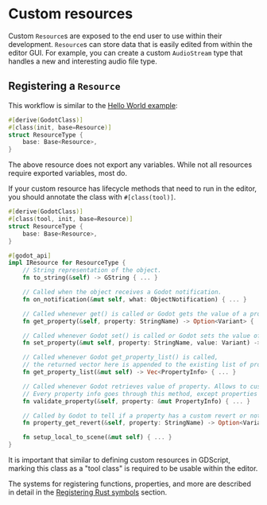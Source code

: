 <!--
  ~ Copyright (c) godot-rust; Bromeon and contributors.
  ~ This Source Code Form is subject to the terms of the Mozilla Public
  ~ License, v. 2.0. If a copy of the MPL was not distributed with this
  ~ file, You can obtain one at https://mozilla.org/MPL/2.0/.
-->

# Custom resources

Custom `Resource`s are exposed to the end user to use within their development. `Resource`s can store data that is easily edited from within
the editor GUI. For example, you can create a custom `AudioStream` type that handles a new and interesting audio file type.


## Registering a `Resource`

This workflow is similar to the [Hello World example][hello]:

```rust
#[derive(GodotClass)]
#[class(init, base=Resource)]
struct ResourceType {
    base: Base<Resource>,
}
```

The above resource does not export any variables. While not all resources require exported variables, most do.

If your custom resource has lifecycle methods that need to run in the editor,
you should annotate the class with `#[class(tool)]`.

```rust
#[derive(GodotClass)]
#[class(tool, init, base=Resource)]
struct ResourceType {
    base: Base<Resource>,
}

#[godot_api]
impl IResource for ResourceType {
    // String representation of the object.
    fn to_string(&self) -> GString { ... }

    // Called when the object receives a Godot notification.
    fn on_notification(&mut self, what: ObjectNotification) { ... }

    // Called whenever get() is called or Godot gets the value of a property.
    fn get_property(&self, property: StringName) -> Option<Variant> { ... }

    // Called whenever Godot set() is called or Godot sets the value of a property.
    fn set_property(&mut self, property: StringName, value: Variant) -> bool { ... }

    // Called whenever Godot get_property_list() is called,
    // the returned vector here is appended to the existing list of properties.
    fn get_property_list(&mut self) -> Vec<PropertyInfo> { ... }

    // Called whenever Godot retrieves value of property. Allows to customize existing properties.
    // Every property info goes through this method, except properties added with get_property_list().
    fn validate_property(&self, property: &mut PropertyInfo) { ... }

    // Called by Godot to tell if a property has a custom revert or not.
    fn property_get_revert(&self, property: StringName) -> Option<Variant> { ... }

    fn setup_local_to_scene(&mut self) { ... }
}

```

It is important that similar to defining custom resources in GDScript, marking this class as a "tool class"
is required to be usable within the editor.

The systems for registering functions, properties, and more are described in detail in the
[Registering Rust symbols][register] section.

[hello]: ../intro/hello-world.md
[register]: ../register/index.html
